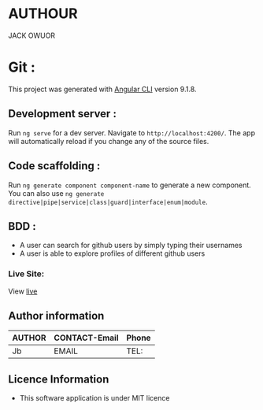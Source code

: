 # AUTHOUR
JACK OWUOR

# Git :

This project was generated with [Angular CLI](https://github.com/angular/angular-cli) version 9.1.8.

## Development server :

Run `ng serve` for a dev server. Navigate to `http://localhost:4200/`. The app will automatically reload if you change any of the source files.

## Code scaffolding :

Run `ng generate component component-name` to generate a new component. You can also use `ng generate directive|pipe|service|class|guard|interface|enum|module`.

## BDD :

* A user can search for github users by simply typing their usernames
* A user is able to explore profiles of different github users



### Live Site:
View [live]()

## Author information

|AUTHOR | CONTACT-Email|Phone|
|:------|:------------|:-----|
|Jb|EMAIL|TEL:|

##  Licence Information

* This software application is under MIT licence